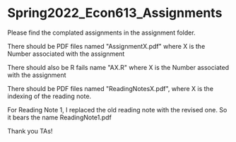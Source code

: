 # Spring2022_Econ613_Assignments
Please find the complated assignments in the assignment folder.

There should be PDF files named "AssignmentX.pdf" where X is the Number associated with the assignment

There should also be R fails name "AX.R" where X is the Number associated with the assignment

There should be PDF files named "ReadingNotesX.pdf", where X is the indexing of the reading note.

For Reading Note 1, I replaced the old reading note with the revised one. So it bears the name ReadingNote1.pdf

Thank you TAs!
